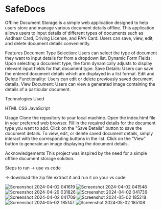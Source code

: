 # SafeDocs
                                                                                                     
                                                                                                     
                                                                                                     
                                                                                                     
                                                                                                     
Offline Document Storage is a simple web application designed to help users store and manage various document details offline. This application allows users to input details of different types of documents such as Aadhaar Card, Driving License, and PAN Card. Users can save, view, edit, and delete document details conveniently.



Features
Document Type Selection: Users can select the type of document they want to input details for from a dropdown list.
Dynamic Form Fields: Upon selecting a document type, the form dynamically adjusts to display relevant input fields for that document type.
Save Details: Users can save the entered document details which are displayed in a list format.
Edit and Delete Functionality: Users can edit or delete previously saved document details.
View Document: Users can view a generated image containing the details of a particular document.



Technologies Used




HTML
CSS
JavaScript



Usage
Clone the repository to your local machine.
Open the index.html file in your preferred web browser.
Fill in the required details for the document type you want to add.
Click on the "Save Details" button to save the document details.
To view, edit, or delete saved document details, simply interact with the corresponding buttons in the list.
Click on the "View" button to generate an image displaying the document details.



Acknowledgements
This project was inspired by the need for a simple offline document storage solution.



Steps to run
-> use vs code 

-> download the zip file extract it and run it on your vs code


![Screenshot 2024-04-02 041619](https://github.com/ghanishth-rajput/PWA/assets/139054853/b029a705-14c2-49aa-a580-312810f6f7ba)
![Screenshot 2024-04-02 041548](https://github.com/ghanishth-rajput/PWA/assets/139054853/c795a792-7d7a-4b38-9920-2583e9867f83)
![Screenshot 2024-04-29 031826](https://github.com/ghanishth-rajput/PWA/assets/139054853/5b411ce7-7ece-4aea-95c5-8498a2919f03)
![Screenshot 2024-04-02 041736](https://github.com/ghanishth-rajput/PWA/assets/139054853/902fa2d2-10b6-4fae-bdb4-d72b34e9318b)
![Screenshot 2024-04-02 041709](https://github.com/ghanishth-rajput/PWA/assets/139054853/4b58cc9a-448d-4554-99c3-f583cc91828a)
![Screenshot 2024-05-02 185218](https://github.com/ghanishth-rajput/PWA/assets/139054853/b3514ee7-c2e3-45a2-97a4-c81d853a73f7)
![Screenshot 2024-05-02 185147](https://github.com/ghanishth-rajput/PWA/assets/139054853/a9abb107-dc71-4083-bf3a-c208475291c5)
![Screenshot 2024-05-02 185108](https://github.com/ghanishth-rajput/PWA/assets/139054853/27b2dfb9-9e4c-40f5-aabf-2036e61c0b43)

